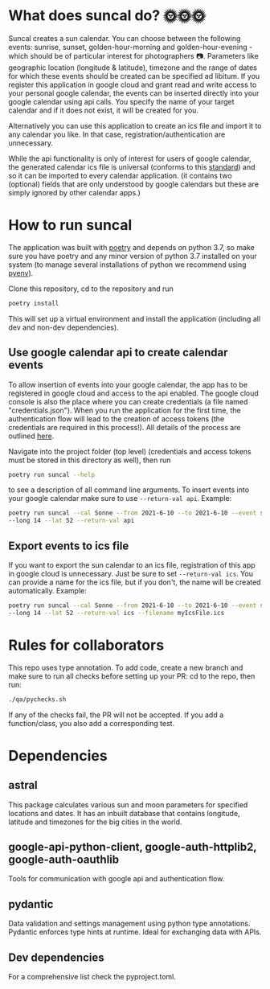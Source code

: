 # What does suncal do? 🌞🌞🌞

Suncal creates a sun calendar. You can choose between the following events: sunrise, sunset, golden-hour-morning and
golden-hour-evening - which should be of particular interest for photographers 📷.
Parameters like geographic location (longitude & latitude), timezone and the range of dates for which these events 
should be created can be specified ad libitum. If you register this application in google cloud and grant read and write
access to your personal google calendar, the events can be inserted directly into your google calendar using api calls.
You specify the name of your target calendar and if it does not exist, it will be created for you.

Alternatively you can use this application to create an ics file and import it to any calendar you like. In that case,
registration/authentication are unnecessary.  

While the api functionality is only of interest for users of google calendar, the generated calendar ics file is 
universal (conforms to this [standard](https://datatracker.ietf.org/doc/html/rfc5545#page-102)) and so it can be 
imported to every calendar application. (it contains two (optional) fields that are only understood by google 
calendars but these are simply ignored by other calendar apps.) 
 
# How to run suncal

The application was built with [poetry](https://python-poetry.org/) and depends on python 3.7, so make sure you have 
poetry and any minor version of python 3.7 installed on your system (to manage several installations of python we recommend 
using [pyenv](https://github.com/pyenv/pyenv)). 

Clone this repository, cd to the repository and run

```bash
poetry install
```
This will set up a virtual environment and install the application (including all dev and non-dev dependencies).

## Use google calendar api to create calendar events

To allow insertion of events into your google calendar, the app has to be registered in google cloud and access to the
api enabled. The google cloud console is also the place where you can create credentials (a file named "credentials.json").
When you run the application for the first time, the authentication flow will lead to the creation of access tokens (the
credentials are required in this process!). All details of the process are outlined 
[here](https://developers.google.com/calendar/quickstart/python). 

Navigate into the project folder (top level) (credentials and access tokens must be stored in this directory as well),
then run

```bash
poetry run suncal --help
```

to see a description of all command line arguments. To insert events into your google calendar make sure to use
`--return-val api`. Example:

```bash
poetry run suncal --cal Sonne --from 2021-6-10 --to 2021-6-10 --event sunrise --timezone 'Europe/Berlin' \ 
--long 14 --lat 52 --return-val api
```

## Export events to ics file

If you want to export the sun calendar to an ics file, registration of this app in google cloud is unnecessary. Just
be sure to set `--return-val ics`.
You can provide a name for the ics file, but if you don't, the name will be created automatically. 
Example:

```bash
poetry run suncal --cal Sonne --from 2021-6-10 --to 2021-6-10 --event sunrise --timezone 'Europe/Berlin' \ 
--long 14 --lat 52 --return-val ics --filename myIcsFile.ics
```

# Rules for collaborators

This repo uses type annotation. To add code, 
create a new branch and make sure to run all checks before setting up your PR: cd to the repo, then run:

```bash
./qa/pychecks.sh
```

If any of the checks fail, the PR will not be accepted. If you add a function/class, 
you also add a corresponding test.

# Dependencies

## astral
This package calculates various sun and moon parameters for specified
locations and dates. It has an inbuilt database that contains longitude,
latitude and timezones for the big cities in the world.

## google-api-python-client, google-auth-httplib2, google-auth-oauthlib
Tools for communication with google api and authentication flow.

## pydantic
Data validation and settings management using python type annotations.
Pydantic enforces type hints at runtime. Ideal for exchanging data with APIs.

## Dev dependencies
For a comprehensive list check the pyproject.toml.
